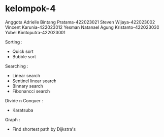 # kelompok-4
Anggota
Adrielle Bintang Pratama-422023021
Steven Wijaya-422023002
Vincent Karunia-422023012
Yesman Natanael Agung Kristanto-422023030
Yobel Kimtoputra-422023001

Sorting : 
- Quick sort 
- Bubble sort 

Searching : 
- Linear search 
- Sentinel linear search 
- Binnary search 
- Fibonancci search

Divide n Conquer : 
- Karatsuba

Graph : 
- Find shortest path by Dijkstra's

